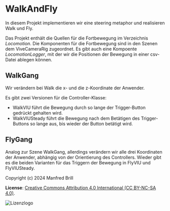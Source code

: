 # WalkAndFly

In diesem Projekt implementieren wir eine steering metaphor und realisieren Walk und Fly.

Das Projekt enthält die Quellen für die Fortbewegung im Verzeichnis *Locomotion*.
Die Komponenten für die Fortbewegung sind in den Szenen dem ViveCameraRig zugeordnet.
Es gibt auch eine Kompoente *LocomotionLogger*, mit der wir die Positionen der Bewegung
in einer csv-Datei ablegen können.

## WalkGang
Wir verändern bei Walk die x- und die z-Koordinate der Anwender. 

Es gibt zwei Versionen für die Controller-Klasse:
- WalkVIU führt die Bewegung durch so lange der Trigger-Button gedrückt gehalten wird.
- WalkVIUSteady führt die Bewegung nach dem Betätigen des Trigger-Buttons so lange aus, bis wieder
der Button betätigt wird.

## FlyGang
Analog zur Szene WalkGang, allerdings verändern wir alle drei Koordinaten der Anwender, 
abhängig von der Orientierung des Controllers. Wieder gibt es die beiden Varianten für
das Triggern der Bewegung in FlyVIU und FlyVIUSteady.


Copyright (c) 2024 Manfred Brill

**License**: [Creative Commons Attribution 4.0 International (CC BY-NC-SA 4.0)](https://creativecommons.org/licenses/by-nc-sa/4.0/).  

![Lizenzlogo](https://licensebuttons.net/l/by-nc-sa/3.0/de/88x31.png)
